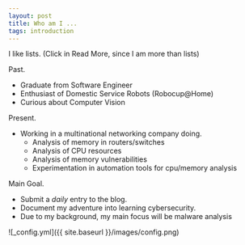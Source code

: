 ```yaml
---
layout: post
title: Who am I ... 
tags: introduction
---
```


I like lists. (Click in Read More, since I am more than lists)

Past. 
- Graduate from Software Engineer 
- Enthusiast of Domestic Service Robots (Robocup@Home)
- Curious about Computer Vision 

Present. 
- Working in a multinational networking company doing. 
  - Analysis of memory in routers/switches
  - Analysis of CPU resources 
  - Analysis of memory vulnerabilities
  - Experimentation in automation tools for cpu/memory analysis 
  
Main Goal. 
- Submit a *daily* entry to the blog. 
- Document my adventure into learning cybersecurity. 
- Due to my background, my main focus will be malware analysis 

![_config.yml]({{ site.baseurl }}/images/config.png)
